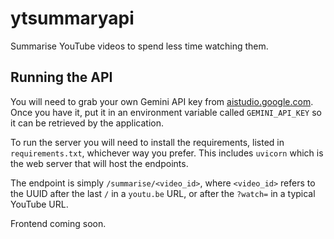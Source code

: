 # ytsummaryapi

Summarise YouTube videos to spend less time watching them.

## Running the API

You will need to grab your own Gemini API key from
[aistudio.google.com](aistudio.google.com). Once you have it, put it in an
environment variable called `GEMINI_API_KEY` so it can be retrieved by the
application.

To run the server you will need to install the requirements, listed in
`requirements.txt`, whichever way you prefer. This includes `uvicorn` which is
the web server that will host the endpoints.

The endpoint is simply `/summarise/<video_id>`, where `<video_id>` refers to the
UUID after the last `/` in a `youtu.be` URL, or after the `?watch=` in a typical
YouTube URL.

Frontend coming soon.
